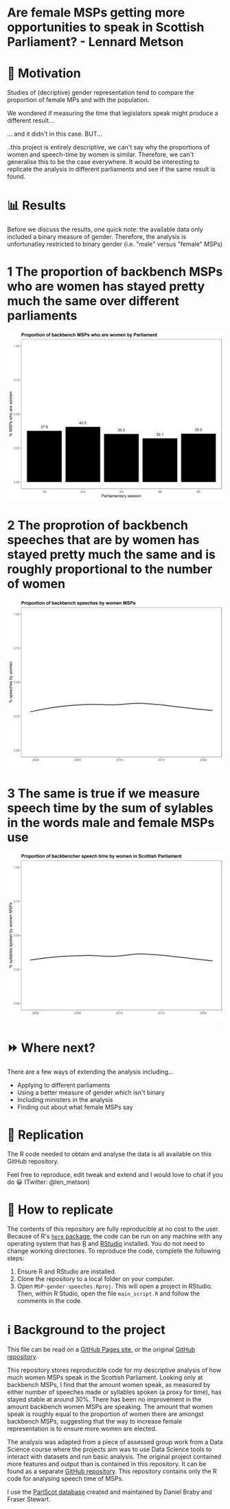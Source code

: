 # Are female MSPs getting more opportunities to speak in Scottish Parliament? - Lennard Metson

# 🤔 Motivation 
Studies of (decriptive) gender representation tend to compare the proportion of female MPs and with the population. 

We wondered if measuring the time that legislators speak might produce a different result...

... and it didn't in this case. BUT...

..this project is entirely descriptive, we can't say why the proportions of women and speech-time by women is similar. Therefore, we can't generalise this to be the case everywhere. It would be interesting to replicate the analysis in different parliaments and see if the same result is found.

# 📊 Results 

Before we discuss the results, one quick note: the available data only included a binary measure of gender. Therefore, the analysis is unfortunatley restricted to binary gender (i.e. "male" versus "female" MSPs)

# 1️ The proportion of backbench MSPs who are women has stayed pretty much the same over different parliaments

![Number of backbench MSPs who are women by session of Scottish Parliament](https://github.com/lenmetson/MSP-gender-speeches/blob/f91974cbe65e84610e20a8d33f60d66b80685871/output/pr-women-parly.png?raw=true)

# 2️ The proprotion of backbench speeches that are by women has stayed pretty much the same and is roughly proportional to the number of women


![Speeches by women over time in Scottish Parliament](https://github.com/lenmetson/MSP-gender-speeches/blob/508f6cdd6d030a64cd65184b48eb5266b74971c1/output/speeches-women-plot.png?raw=true)

# 3️ The same is true if we measure speech time by the sum of sylables in the words male and female MSPs use

![Number of syllables by women over time in Scottish Parliament](https://github.com/lenmetson/MSP-gender-speeches/blob/bc7f9aefd82067b249b914b66bc5cfeeef847bff/output/syllables-women-plot.png?raw=true)

# ⏩ Where next? 

There are a few ways of extending the analysis including... 

* Applying to different parliaments 
* Using a better measure of gender which isn't binary
* Including ministers in the analysis 
* Finding out about what female MSPs say

# 🔁 Replication 

The R code needed to obtain and analyse the data is all available on this GitHub repository. 

Feel free to reproduce, edit tweak and extend and I would love to chat if you do 😀 (Twitter: @len_metson)

# 🔁 How to replicate
The contents of this repository are fully reproducible at no cost to the user. Because of R's [`here` package](https://cran.r-project.org/web/packages/here/index.html), the code can be run on any machine with any operating system that has [R](https://www.r-project.org/) and [RStudio](https://www.rstudio.com/products/rstudio/download/) installed. You do not need to change working directories. To reproduce the code, complete the following steps:

1. Ensure R and RStudio are installed.
2. Clone the repository to a local folder on your computer.
3. Open `MSP-gender-speeches.Rproj`. This will open a project in RStudio. Then, within R Studio, open the file `main_script.R` and follow the comments in the code.

# ℹ️ Background to the project
This file can be read on a [GitHub Pages site](https://lenmetson.github.io/MSP-gender-speeches/), or the original [GitHub repository](https://github.com/lenmetson/MSP-gender-speeches).

This repository stores reproducible code for my descriptive analysis of how much women MSPs speak in the Scottish Parliament. Looking only at backbench MSPs, I find that the amount women speak, as measured by either number of speeches made or syllables spoken (a proxy for time), has stayed stable at around 30%. There has been no improvement in the amount backbench women MSPs are speaking. The amount that women speak is roughly equal to the proportion of women there are amongst backbench MSPs, suggesting that the way to increase female representation is to ensure more women are elected.  

The analysis was adapted from a piece of assessed group work from a Data Science course where the projects aim was to use Data Science tools to interact with datasets and run basic analysis. The original project contained more features and output than is contained in this repository. It can be found as a separate [GitHub repository](https://github.com/lenmetson/speech-time). This repository contains only the R code for analysing speech time of MSPs.

I use the [ParlScot database](https://dataverse.harvard.edu/dataset.xhtml?persistentId=doi:10.7910/DVN/EQ9WBE) created and maintained by Daniel Braby and Fraser Stewart.



